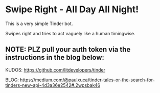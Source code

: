 # Swipe Right - All Day All Night!
This is a very simple Tinder bot.

Swipes right and tries to act vaguely like a human timingwise.

## NOTE: PLZ pull your auth token via the instructions in the blog below:
KUDOS: https://github.com/litdevelopers/tinder

BLOG: https://medium.com/@paulxuca/tinder-tales-or-the-search-for-tinders-new-api-4d3a36e2542#.2wpsbak46

